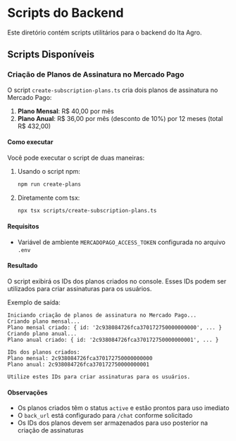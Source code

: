 # Scripts do Backend

Este diretório contém scripts utilitários para o backend do Ita Agro.

## Scripts Disponíveis

### Criação de Planos de Assinatura no Mercado Pago

O script `create-subscription-plans.ts` cria dois planos de assinatura no Mercado Pago:

1. **Plano Mensal**: R$ 40,00 por mês
2. **Plano Anual**: R$ 36,00 por mês (desconto de 10%) por 12 meses (total R$ 432,00)

#### Como executar

Você pode executar o script de duas maneiras:

1. Usando o script npm:
   ```bash
   npm run create-plans
   ```

2. Diretamente com tsx:
   ```bash
   npx tsx scripts/create-subscription-plans.ts
   ```

#### Requisitos

- Variável de ambiente `MERCADOPAGO_ACCESS_TOKEN` configurada no arquivo `.env`

#### Resultado

O script exibirá os IDs dos planos criados no console. Esses IDs podem ser utilizados para criar assinaturas para os usuários.

Exemplo de saída:
```
Iniciando criação de planos de assinatura no Mercado Pago...
Criando plano mensal...
Plano mensal criado: { id: '2c938084726fca370172750000000000', ... }
Criando plano anual...
Plano anual criado: { id: '2c938084726fca370172750000000001', ... }

IDs dos planos criados:
Plano mensal: 2c938084726fca370172750000000000
Plano anual: 2c938084726fca370172750000000001

Utilize estes IDs para criar assinaturas para os usuários.
```

#### Observações

- Os planos criados têm o status `active` e estão prontos para uso imediato
- O `back_url` está configurado para `/chat` conforme solicitado
- Os IDs dos planos devem ser armazenados para uso posterior na criação de assinaturas